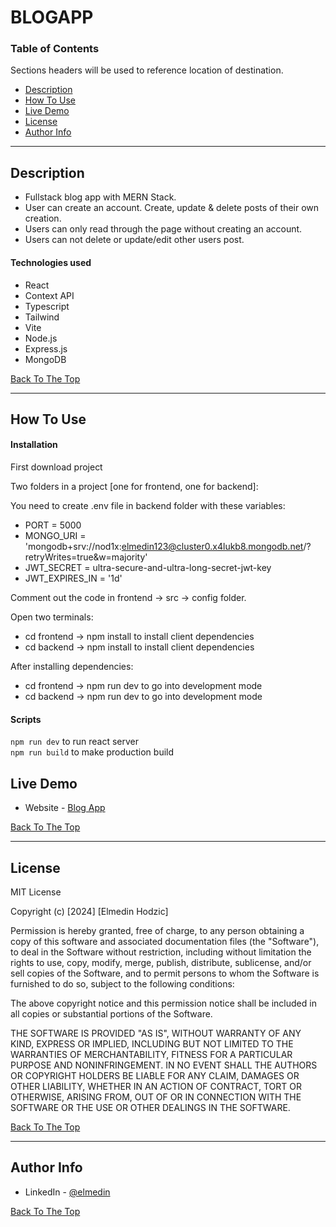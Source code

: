 # BLOGAPP

### Table of Contents

Sections headers will be used to reference location of destination.

- [Description](#description)
- [How To Use](#how-to-use)
- [Live Demo](#live-demo)
- [License](#license)
- [Author Info](#author-info)

---

## Description

- Fullstack blog app with MERN Stack.
- User can create an account. Create, update & delete posts of their own creation.
- Users can only read through the page without creating an account. 
- Users can not delete or update/edit other users post.

#### Technologies used

- React
- Context API
- Typescript
- Tailwind
- Vite
- Node.js
- Express.js
- MongoDB

[Back To The Top](#BLOGAPP)

---

## How To Use

#### Installation

First download project <br/>

Two folders in a project [one for frontend, one for backend]:

You need to create .env file in backend folder with these variables:

- PORT = 5000
- MONGO_URI = 'mongodb+srv://nod1x:elmedin123@cluster0.x4lukb8.mongodb.net/?retryWrites=true&w=majority'
- JWT_SECRET = ultra-secure-and-ultra-long-secret-jwt-key
- JWT_EXPIRES_IN = '1d'

Comment out the code in frontend -> src -> config folder. 

Open two terminals:
- cd frontend -> npm install to install client dependencies
- cd backend -> npm install to install client dependencies

After installing dependencies:
- cd frontend -> npm run dev to go into development mode
- cd backend -> npm run dev to go into development mode

#### Scripts

`npm run dev` to run react server <br/>
`npm run build` to make production build <br/>


## Live Demo

- Website - [Blog App](https://blog-app-1-ms9i.onrender.com/)

[Back To The Top](#BLOGAPP)

---

## License

MIT License

Copyright (c) [2024] [Elmedin Hodzic]

Permission is hereby granted, free of charge, to any person obtaining a copy
of this software and associated documentation files (the "Software"), to deal
in the Software without restriction, including without limitation the rights
to use, copy, modify, merge, publish, distribute, sublicense, and/or sell
copies of the Software, and to permit persons to whom the Software is
furnished to do so, subject to the following conditions:

The above copyright notice and this permission notice shall be included in all
copies or substantial portions of the Software.

THE SOFTWARE IS PROVIDED "AS IS", WITHOUT WARRANTY OF ANY KIND, EXPRESS OR
IMPLIED, INCLUDING BUT NOT LIMITED TO THE WARRANTIES OF MERCHANTABILITY,
FITNESS FOR A PARTICULAR PURPOSE AND NONINFRINGEMENT. IN NO EVENT SHALL THE
AUTHORS OR COPYRIGHT HOLDERS BE LIABLE FOR ANY CLAIM, DAMAGES OR OTHER
LIABILITY, WHETHER IN AN ACTION OF CONTRACT, TORT OR OTHERWISE, ARISING FROM,
OUT OF OR IN CONNECTION WITH THE SOFTWARE OR THE USE OR OTHER DEALINGS IN THE
SOFTWARE.

[Back To The Top](#BLOGAPP)

---

## Author Info

- LinkedIn - [@elmedin](https://www.linkedin.com/in/e-hodzic/)

[Back To The Top](#BLOGAPP)